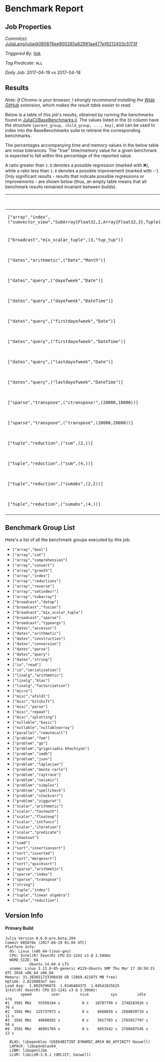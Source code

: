 # Benchmark Report

## Job Properties

*Commit(s):* [JuliaLang/julia@085876ee900285a62991aa477ef9212403c5173f](https://github.com/JuliaLang/julia/commit/085876ee900285a62991aa477ef9212403c5173f)

*Triggered By:* [link](https://github.com/JuliaLang/julia/commit/085876ee900285a62991aa477ef9212403c5173f#commitcomment-21812358)

*Tag Predicate:* `ALL`

*Daily Job:* 2017-04-19 vs 2017-04-18

## Results

*Note: If Chrome is your browser, I strongly recommend installing the [Wide GitHub](https://chrome.google.com/webstore/detail/wide-github/kaalofacklcidaampbokdplbklpeldpj?hl=en)
extension, which makes the result table easier to read.*

Below is a table of this job's results, obtained by running the benchmarks found in
[JuliaCI/BaseBenchmarks.jl](https://github.com/JuliaCI/BaseBenchmarks.jl). The values
listed in the `ID` column have the structure `[parent_group, child_group, ..., key]`,
and can be used to index into the BaseBenchmarks suite to retrieve the corresponding
benchmarks.

The percentages accompanying time and memory values in the below table are noise tolerances. The "true"
time/memory value for a given benchmark is expected to fall within this percentage of the reported value.

A ratio greater than `1.0` denotes a possible regression (marked with :x:), while a ratio less
than `1.0` denotes a possible improvement (marked with :white_check_mark:). Only significant results - results
that indicate possible regressions or improvements - are shown below (thus, an empty table means that all
benchmark results remained invariant between builds).

| ID | time ratio | memory ratio |
|----|------------|--------------|
| `["array","index",("sumvector_view","SubArray{Float32,2,Array{Float32,3},Tuple{Int64,Base.Slice{Base.OneTo{Int64}},Base.Slice{Base.OneTo{Int64}}},true}")]` | 1.71 (50%) :x: | 1.00 (1%)  |
| `["broadcast","mix_scalar_tuple",(3,"tup_tup")]` | 0.75 (15%) :white_check_mark: | 1.00 (1%)  |
| `["dates","arithmetic",("Date","Month")]` | 0.83 (15%) :white_check_mark: | 1.00 (1%)  |
| `["dates","query",("dayofweek","Date")]` | 0.31 (25%) :white_check_mark: | 1.00 (1%)  |
| `["dates","query",("dayofweek","DateTime")]` | 0.36 (25%) :white_check_mark: | 1.00 (1%)  |
| `["dates","query",("firstdayofweek","Date")]` | 0.32 (25%) :white_check_mark: | 1.00 (1%)  |
| `["dates","query",("firstdayofweek","DateTime")]` | 0.38 (25%) :white_check_mark: | 1.00 (1%)  |
| `["dates","query",("lastdayofweek","Date")]` | 0.32 (25%) :white_check_mark: | 1.00 (1%)  |
| `["dates","query",("lastdayofweek","DateTime")]` | 0.39 (25%) :white_check_mark: | 1.00 (1%)  |
| `["sparse","transpose",("ctranspose!",(20000,10000))]` | 1.44 (30%) :x: | 1.00 (1%)  |
| `["sparse","transpose",("transpose",(20000,20000))]` | 1.42 (30%) :x: | 1.00 (1%)  |
| `["tuple","reduction",("sum",(2,))]` | 0.82 (15%) :white_check_mark: | 1.00 (1%)  |
| `["tuple","reduction",("sum",(4,))]` | 1.22 (15%) :x: | 1.00 (1%)  |
| `["tuple","reduction",("sumabs",(2,2))]` | 1.20 (15%) :x: | 1.00 (1%)  |
| `["tuple","reduction",("sumabs",(4,))]` | 1.20 (15%) :x: | 1.00 (1%)  |

## Benchmark Group List

Here's a list of all the benchmark groups executed by this job:

- `["array","bool"]`
- `["array","cat"]`
- `["array","comprehension"]`
- `["array","convert"]`
- `["array","growth"]`
- `["array","index"]`
- `["array","reductions"]`
- `["array","reverse"]`
- `["array","setindex!"]`
- `["array","subarray"]`
- `["broadcast","dotop"]`
- `["broadcast","fusion"]`
- `["broadcast","mix_scalar_tuple"]`
- `["broadcast","sparse"]`
- `["broadcast","typeargs"]`
- `["dates","accessor"]`
- `["dates","arithmetic"]`
- `["dates","construction"]`
- `["dates","conversion"]`
- `["dates","parse"]`
- `["dates","query"]`
- `["dates","string"]`
- `["io","read"]`
- `["io","serialization"]`
- `["linalg","arithmetic"]`
- `["linalg","blas"]`
- `["linalg","factorization"]`
- `["micro"]`
- `["misc","afoldl"]`
- `["misc","bitshift"]`
- `["misc","parse"]`
- `["misc","repeat"]`
- `["misc","splatting"]`
- `["nullable","basic"]`
- `["nullable","nullablearray"]`
- `["parallel","remotecall"]`
- `["problem","fem"]`
- `["problem","go"]`
- `["problem","grigoriadis khachiyan"]`
- `["problem","imdb"]`
- `["problem","json"]`
- `["problem","laplacian"]`
- `["problem","monte carlo"]`
- `["problem","raytrace"]`
- `["problem","seismic"]`
- `["problem","simplex"]`
- `["problem","spellcheck"]`
- `["problem","stockcorr"]`
- `["problem","ziggurat"]`
- `["scalar","arithmetic"]`
- `["scalar","fastmath"]`
- `["scalar","floatexp"]`
- `["scalar","intfuncs"]`
- `["scalar","iteration"]`
- `["scalar","predicate"]`
- `["shootout"]`
- `["simd"]`
- `["sort","insertionsort"]`
- `["sort","issorted"]`
- `["sort","mergesort"]`
- `["sort","quicksort"]`
- `["sparse","arithmetic"]`
- `["sparse","index"]`
- `["sparse","transpose"]`
- `["string"]`
- `["tuple","index"]`
- `["tuple","linear algebra"]`
- `["tuple","reduction"]`

## Version Info

#### Primary Build

```
Julia Version 0.6.0-pre.beta.204
Commit 085876e (2017-04-19 01:04 UTC)
Platform Info:
  OS: Linux (x86_64-linux-gnu)
  CPU: Intel(R) Xeon(R) CPU E3-1241 v3 @ 3.50GHz
  WORD_SIZE: 64
           Ubuntu 14.04.4 LTS
  uname: Linux 3.13.0-85-generic #129-Ubuntu SMP Thu Mar 17 20:50:15 UTC 2016 x86_64 x86_64
Memory: 31.383651733398438 GB (2869.421875 MB free)
Uptime: 2.8228883e7 sec
Load Avg:  1.0029296875  1.0146484375  1.04541015625
Intel(R) Xeon(R) CPU E3-1241 v3 @ 3.50GHz: 
       speed         user         nice          sys         idle          irq
#1  3501 MHz   55599104 s          0 s   10787799 s  2748283926 s         76 s
#2  3501 MHz  225737973 s          0 s    6666659 s  2588839719 s         11 s
#3  3501 MHz   49698502 s          0 s    5917703 s  2765917797 s         58 s
#4  3501 MHz   46991769 s          0 s    6053542 s  2768497545 s         12 s

  BLAS: libopenblas (USE64BITINT DYNAMIC_ARCH NO_AFFINITY Haswell)
  LAPACK: libopenblas64_
  LIBM: libopenlibm
  LLVM: libLLVM-3.9.1 (ORCJIT, haswell)

```
